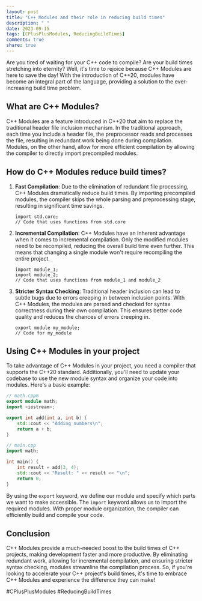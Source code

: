```yaml
---
layout: post
title: "C++ Modules and their role in reducing build times"
description: " "
date: 2023-09-15
tags: [CPlusPlusModules, ReducingBuildTimes]
comments: true
share: true
---
```


Are you tired of waiting for your C++ code to compile? Are your build times stretching into eternity? Well, it's time to rejoice because C++ Modules are here to save the day! With the introduction of C++20, modules have become an integral part of the language, providing a solution to the ever-increasing build time problem.

## What are C++ Modules?

C++ Modules are a feature introduced in C++20 that aim to replace the traditional header file inclusion mechanism. In the traditional approach, each time you include a header file, the preprocessor reads and processes the file, resulting in redundant work being done during compilation. Modules, on the other hand, allow for more efficient compilation by allowing the compiler to directly import precompiled modules.

## How do C++ Modules reduce build times?

1. **Fast Compilation**: Due to the elimination of redundant file processing, C++ Modules dramatically reduce build times. By importing precompiled modules, the compiler skips the whole parsing and preprocessing stage, resulting in significant time savings.

    ```
    import std.core;
    // Code that uses functions from std.core
    ```

2. **Incremental Compilation**: C++ Modules have an inherent advantage when it comes to incremental compilation. Only the modified modules need to be recompiled, reducing the overall build time even further. This means that changing a single module won't require recompiling the entire project.

    ```
    import module_1;
    import module_2;
    // Code that uses functions from module_1 and module_2
    ```

3. **Stricter Syntax Checking**: Traditional header inclusion can lead to subtle bugs due to errors creeping in between inclusion points. With C++ Modules, the modules are parsed and checked for syntax correctness during their own compilation. This ensures better code quality and reduces the chances of errors creeping in.

    ```
    export module my_module;
    // Code for my_module
    ```

## Using C++ Modules in your project

To take advantage of C++ Modules in your project, you need a compiler that supports the C++20 standard. Additionally, you'll need to update your codebase to use the new module syntax and organize your code into modules. Here's a basic example:

```cpp
// math.cppm
export module math;
import <iostream>;

export int add(int a, int b) {
    std::cout << "Adding numbers\n";
    return a + b;
}
```

```cpp
// main.cpp
import math;

int main() {
    int result = add(3, 4);
    std::cout << "Result: " << result << "\n";
    return 0;
}
```

By using the `export` keyword, we define our module and specify which parts we want to make accessible. The `import` keyword allows us to import the required modules. With proper module organization, the compiler can efficiently build and compile your code.

## Conclusion

C++ Modules provide a much-needed boost to the build times of C++ projects, making development faster and more productive. By eliminating redundant work, allowing for incremental compilation, and ensuring stricter syntax checking, modules streamline the compilation process. So, if you're looking to accelerate your C++ project's build times, it's time to embrace C++ Modules and experience the difference they can make!

#CPlusPlusModules #ReducingBuildTimes